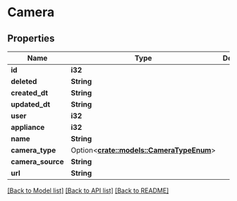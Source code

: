 # Camera

## Properties

Name | Type | Description | Notes
------------ | ------------- | ------------- | -------------
**id** | **i32** |  | [readonly]
**deleted** | **String** |  | [readonly]
**created_dt** | **String** |  | [readonly]
**updated_dt** | **String** |  | [readonly]
**user** | **i32** |  | [readonly]
**appliance** | **i32** |  | [readonly]
**name** | **String** |  | 
**camera_type** | Option<[**crate::models::CameraTypeEnum**](CameraTypeEnum.md)> |  | [optional]
**camera_source** | **String** |  | 
**url** | **String** |  | [readonly]

[[Back to Model list]](../README.md#documentation-for-models) [[Back to API list]](../README.md#documentation-for-api-endpoints) [[Back to README]](../README.md)


